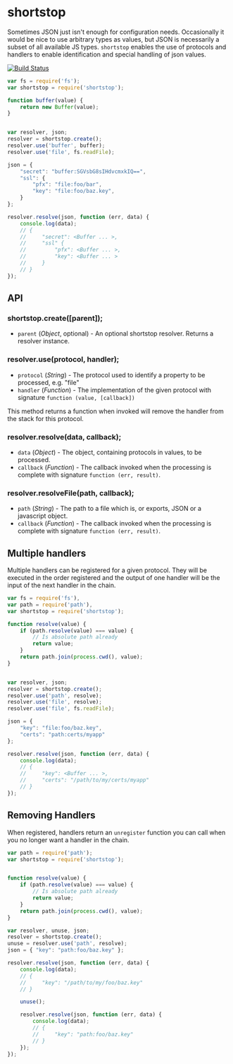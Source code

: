 # shortstop

Sometimes JSON just isn't enough for configuration needs. Occasionally it would be nice to use arbitrary types as values,
but JSON is necessarily a subset of all available JS types. `shortstop` enables the use of protocols and handlers to
enable identification and special handling of json values.

[![Build Status](https://travis-ci.org/paypal/shortstop-handlers.png?branch=master)](https://travis-ci.org/paypal/shortstop-handlers)

```javascript
var fs = require('fs');
var shortstop = require('shortstop');

function buffer(value) {
    return new Buffer(value);
}


var resolver, json;
resolver = shortstop.create();
resolver.use('buffer', buffer);
resolver.use('file', fs.readFile);

json = {
    "secret": "buffer:SGVsbG8sIHdvcmxkIQ==",
    "ssl": {
        "pfx": "file:foo/bar",
        "key": "file:foo/baz.key",
    }
};

resolver.resolve(json, function (err, data) {
    console.log(data);
    // {
    //     "secret": <Buffer ... >,
    //     "ssl" {
    //         "pfx": <Buffer ... >,
    //         "key": <Buffer ... >
    //     }
    // }
});
```

## API
### shortstop.create([parent]);

* `parent` (*Object*, optional) - An optional shortstop resolver. Returns a resolver instance.


### resolver.use(protocol, handler);

* `protocol` (*String*) - The protocol used to identify a property to be processed, e.g. "file"
* `handler` (*Function*) - The implementation of the given protocol with signature `function (value, [callback])`

This method returns a function when invoked will remove the handler from the stack for this protocol.


### resolver.resolve(data, callback);

* `data` (*Object*) - The object, containing protocols in values, to be processed.
* `callback` (*Function*) - The callback invoked when the processing is complete with signature `function (err, result)`.


### resolver.resolveFile(path, callback);

* `path` (*String*) - The path to a file which is, or exports, JSON or a javascript object.
* `callback` (*Function*) - The callback invoked when the processing is complete with signature `function (err, result)`.


## Multiple handlers
Multiple handlers can be registered for a given protocol. They will be executed in the order registered and the output
of one handler will be the input of the next handler in the chain.

```javascript
var fs = require('fs'),
var path = require('path'),
var shortstop = require('shortstop');

function resolve(value) {
    if (path.resolve(value) === value) {
        // Is absolute path already
        return value;
    }
    return path.join(process.cwd(), value);
}


var resolver, json;
resolver = shortstop.create();
resolver.use('path', resolve);
resolver.use('file', resolve);
resolver.use('file', fs.readFile);

json = {
    "key": "file:foo/baz.key",
    "certs": "path:certs/myapp"
};

resolver.resolve(json, function (err, data) {
    console.log(data);
    // {
    //     "key": <Buffer ... >,
    //     "certs": "/path/to/my/certs/myapp"
    // }
});
```


## Removing Handlers

When registered, handlers return an `unregister` function you can call when you no longer want a handler in the chain.

```javascript
var path = require('path');
var shortstop = require('shortstop');


function resolve(value) {
    if (path.resolve(value) === value) {
        // Is absolute path already
        return value;
    }
    return path.join(process.cwd(), value);
}

var resolver, unuse, json;
resolver = shortstop.create();
unuse = resolver.use('path', resolve);
json = { "key": "path:foo/baz.key" };

resolver.resolve(json, function (err, data) {
    console.log(data);
    // {
    //     "key": "/path/to/my/foo/baz.key"
    // }

    unuse();

    resolver.resolve(json, function (err, data) {
        console.log(data);
        // {
        //     "key": "path:foo/baz.key"
        // }
    });
});
```